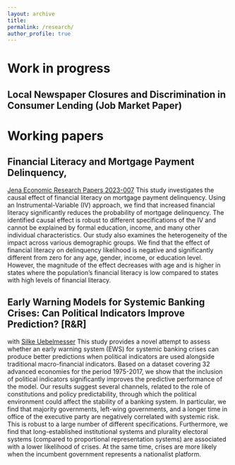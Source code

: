 ```yaml
---
layout: archive
title: 
permalink: /research/
author_profile: true
---
```


Work in progress
======

Local Newspaper Closures and Discrimination in Consumer Lending (Job Market Paper)
---------


Working papers
======

Financial Literacy and Mortgage Payment Delinquency, 
------
[Jena Economic Research Papers 2023-007](https://ideas.repec.org/p/jrp/jrpwrp/2023-007.html)
This study investigates the causal effect of financial literacy on mortgage payment delinquency. Using an Instrumental-Variable (IV) approach, we find that increased financial literacy significantly reduces the probability of mortgage delinquency. The identified causal effect is robust to different specifications of the IV and cannot be explained by formal education, income, and many other individual characteristics. Our study also examines the heterogeneity of the impact across various demographic groups. We find that the effect of financial literacy on delinquency likelihood is negative and significantly different from zero for any age, gender, income, or education level. However, the magnitude of the effect decreases with age and is higher in states where the population’s financial literacy is low compared to states with high levels of financial literacy.

Early Warning Models for Systemic Banking Crises: Can Political Indicators Improve Prediction? [R&R]
------
with [Silke Uebelmesser](https://sites.google.com/view/silkeuebelmesser/home)
This study provides a novel attempt to assess whether an early warning system (EWS) for systemic banking crises can produce better predictions when political indicators are used alongside traditional macro-financial indicators. Based on a dataset covering 32 advanced economies for the period 1975-2017, we show that the inclusion of political indicators significantly improves the predictive performance of the model. Our results suggest several channels, related to the role of constitutions and policy predictability, through which the political environment could affect the stability of a banking system. In particular, we find that majority governments, left-wing governments, and a longer time in office of the executive party are negatively correlated with systemic risk. This is robust to a large number of different specifications. Furthermore, we find that long-established institutional systems and plurality electoral systems (compared to proportional representation systems) are associated with a lower likelihood of crises. At the same time, crises are more likely when the incumbent government represents a nationalist platform.
